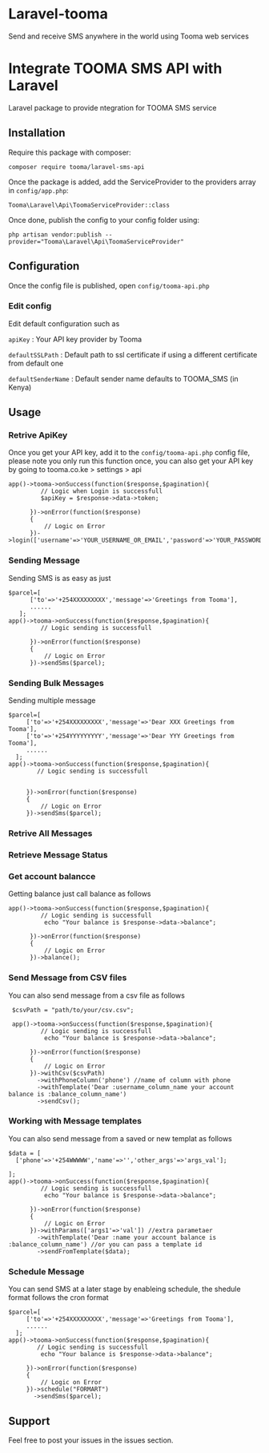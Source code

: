 # Laravel-tooma
Send and receive SMS anywhere in the world using Tooma web services 


# Integrate TOOMA SMS API with Laravel
Laravel package to provide ntegration for TOOMA SMS service 

## Installation
Require this package with composer:
```
composer require tooma/laravel-sms-api
```
Once the package is added, add the ServiceProvider to the providers array in ```config/app.php```:
```
Tooma\Laravel\Api\ToomaServiceProvider::class

```
Once done, publish the config to your config folder using:
```
php artisan vendor:publish --provider="Tooma\Laravel\Api\ToomaServiceProvider"
```

## Configuration
Once the config file is published, open ```config/tooma-api.php```

### Edit config
Edit default configuration such as 

```apiKey``` : Your API key provider by Tooma

```defaultSSLPath```    : Default path to ssl certificate if using a different certificate from default one 

```defaultSenderName``` : Default sender name defaults to TOOMA_SMS (in Kenya)

## Usage
 ### Retrive ApiKey
 Once you get your API key, add it to the ```config/tooma-api.php``` config file, please note you only run this function once, you can also get your API key by going to tooma.co.ke > settings > api  

 ```
 app()->tooma->onSuccess(function($response,$pagination){
          // Logic when Login is successfull
          $apiKey = $response->data->token;

       })->onError(function($response)
       {
           // Logic on Error 
       })->login(['username'=>'YOUR_USERNAME_OR_EMAIL','password'=>'YOUR_PASSWORD']);

 ```

 ### Sending Message
 Sending SMS is as easy as just 
 ```
 $parcel=[
	   ['to'=>'+254XXXXXXXXX','message'=>'Greetings from Tooma'],
	   ......
	];
 app()->tooma->onSuccess(function($response,$pagination){
          // Logic sending is successfull

       })->onError(function($response)
       {
           // Logic on Error 
       })->sendSms($parcel);
  ```

 ### Sending Bulk Messages
 Sending multiple message 
  ```
 $parcel=[
	   ['to'=>'+254XXXXXXXXX','message'=>'Dear XXX Greetings from Tooma'],
	   ['to'=>'+254YYYYYYYYY','message'=>'Dear YYY Greetings from Tooma'],
	   ......
	];
 app()->tooma->onSuccess(function($response,$pagination){
          // Logic sending is successfull
        

       })->onError(function($response)
       {
           // Logic on Error 
       })->sendSms($parcel);
  ```

 ### Retrive All Messages

 ### Retrieve Message Status

 ### Get account balancce
 Getting balance just call balance as follows
 ```
 app()->tooma->onSuccess(function($response,$pagination){
          // Logic sending is successfull
           echo "Your balance is $response->data->balance";

       })->onError(function($response)
       {
           // Logic on Error 
       })->balance();
 ```

 ### Send Message from CSV files
 You can also send message from a csv file as follows
 ```
  $csvPath = "path/to/your/csv.csv";

  app()->tooma->onSuccess(function($response,$pagination){
          // Logic sending is successfull
           echo "Your balance is $response->data->balance";

       })->onError(function($response)
       {
           // Logic on Error 
       })->withCsv($csvPath)
         ->withPhoneColumn('phone') //name of column with phone
         ->withTemplate('Dear :username_column_name your account balance is :balance_column_name')
         ->sendCsv();
 ```

 ### Working with Message templates
 You can also send message from a saved or new templat as follows
 ```
 $data = [
   ['phone'=>'+254WWWWW','name'=>'','other_args'=>'args_val'];

 ];
 app()->tooma->onSuccess(function($response,$pagination){
          // Logic sending is successfull
           echo "Your balance is $response->data->balance";

       })->onError(function($response)
       {
           // Logic on Error 
       })->withParams(['args1'=>'val']) //extra parametaer
         ->withTemplate('Dear :name your account balance is :balance_column_name') //or you can pass a template id
         ->sendFromTemplate($data);
 ```

 ### Schedule Message
 You can send SMS at a later stage by enableing schedule, the shedule format follows the cron format
  ```
  $parcel=[
	   ['to'=>'+254XXXXXXXXX','message'=>'Greetings from Tooma'],
	   ......
	];
  app()->tooma->onSuccess(function($response,$pagination){
          // Logic sending is successfull
           echo "Your balance is $response->data->balance";

       })->onError(function($response)
       {
           // Logic on Error 
       })->schedule("FORMART")
         ->sendSms($parcel);
 ```

## Support
Feel free to post your issues in the issues section.
